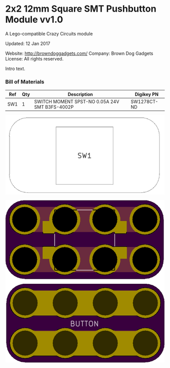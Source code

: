 <!--- start title --->
# 2x2 12mm Square SMT Pushbutton Module vv1.0
A Lego-compatible Crazy Circuits module


Updated: 12 Jan 2017

Website: http://browndoggadgets.com/
Company: Brown Dog Gadgets
License: All rights reserved.

<!--- end title --->
Intro text.

### Bill of Materials

<!--- bom start --->
|Ref|Qty|Description|Digikey PN|
|---|---|-----------|------|
|SW1|1|SWITCH MOMENT SPST-NO 0.05A 24V SMT B3FS-4002P|SW1278CT-ND|


<!--- bom end --->
![Assembly Diagram](assembly.png)

![Gerber Preview](preview.png)

